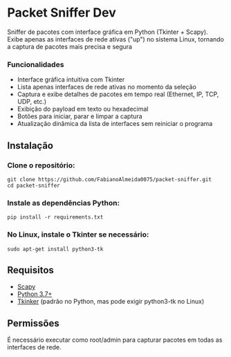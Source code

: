 # Packet Sniffer Dev

Sniffer de pacotes com interface gráfica em Python (Tkinter + Scapy). Exibe apenas as interfaces de rede ativas ("up") no sistema Linux, tornando a captura de pacotes mais precisa e segura

### Funcionalidades

- Interface gráfica intuitiva com Tkinter
- Lista apenas interfaces de rede ativas no momento da seleção
- Captura e exibe detalhes de pacotes em tempo real (Ethernet, IP, TCP, UDP, etc.)
- Exibição do payload em texto ou hexadecimal
- Botões para iniciar, parar e limpar a captura
- Atualização dinâmica da lista de interfaces sem reiniciar o programa

## Instalação

### Clone o repositório:
```
git clone https://github.com/FabianoAlmeida0075/packet-sniffer.git
cd packet-sniffer
```
### Instale as dependências Python:
```
pip install -r requirements.txt
```
### No Linux, instale o Tkinter se necessário:
```
sudo apt-get install python3-tk
```
## Requisitos
- [Scapy](https://scapy.net/)
- [Python 3.7+](https://www.python.org/downloads/)
- [Tkinker](https://docs.python.org/3/library/tkinter.html) (padrão no Python, mas pode exigir python3-tk no Linux)
## Permissões
É necessário executar como root/admin para capturar pacotes em todas as interfaces de rede.
